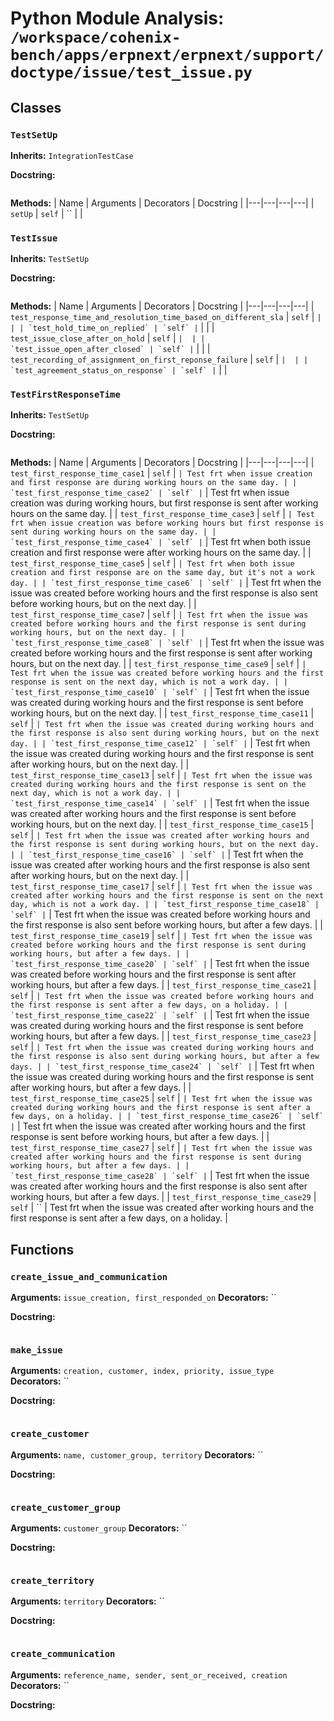 # Python Module Analysis: `/workspace/cohenix-bench/apps/erpnext/erpnext/support/doctype/issue/test_issue.py`

## Classes

### `TestSetUp`
**Inherits:** `IntegrationTestCase`


**Docstring:**
```

```

**Methods:**
| Name | Arguments | Decorators | Docstring |
|---|---|---|---|
| `setUp` | `self` | `` |  |


### `TestIssue`
**Inherits:** `TestSetUp`


**Docstring:**
```

```

**Methods:**
| Name | Arguments | Decorators | Docstring |
|---|---|---|---|
| `test_response_time_and_resolution_time_based_on_different_sla` | `self` | `` |  |
| `test_hold_time_on_replied` | `self` | `` |  |
| `test_issue_close_after_on_hold` | `self` | `` |  |
| `test_issue_open_after_closed` | `self` | `` |  |
| `test_recording_of_assignment_on_first_reponse_failure` | `self` | `` |  |
| `test_agreement_status_on_response` | `self` | `` |  |


### `TestFirstResponseTime`
**Inherits:** `TestSetUp`


**Docstring:**
```

```

**Methods:**
| Name | Arguments | Decorators | Docstring |
|---|---|---|---|
| `test_first_response_time_case1` | `self` | `` | Test frt when issue creation and first response are during working hours on the same day. |
| `test_first_response_time_case2` | `self` | `` | Test frt when issue creation was during working hours, but first response is sent after working hours on the same day. |
| `test_first_response_time_case3` | `self` | `` | Test frt when issue creation was before working hours but first response is sent during working hours on the same day. |
| `test_first_response_time_case4` | `self` | `` | Test frt when both issue creation and first response were after working hours on the same day. |
| `test_first_response_time_case5` | `self` | `` | Test frt when both issue creation and first response are on the same day, but it's not a work day. |
| `test_first_response_time_case6` | `self` | `` | Test frt when the issue was created before working hours and the first response is also sent before working hours, but on the next day. |
| `test_first_response_time_case7` | `self` | `` | Test frt when the issue was created before working hours and the first response is sent during working hours, but on the next day. |
| `test_first_response_time_case8` | `self` | `` | Test frt when the issue was created before working hours and the first response is sent after working hours, but on the next day. |
| `test_first_response_time_case9` | `self` | `` | Test frt when the issue was created before working hours and the first response is sent on the next day, which is not a work day. |
| `test_first_response_time_case10` | `self` | `` | Test frt when the issue was created during working hours and the first response is sent before working hours, but on the next day. |
| `test_first_response_time_case11` | `self` | `` | Test frt when the issue was created during working hours and the first response is also sent during working hours, but on the next day. |
| `test_first_response_time_case12` | `self` | `` | Test frt when the issue was created during working hours and the first response is sent after working hours, but on the next day. |
| `test_first_response_time_case13` | `self` | `` | Test frt when the issue was created during working hours and the first response is sent on the next day, which is not a work day. |
| `test_first_response_time_case14` | `self` | `` | Test frt when the issue was created after working hours and the first response is sent before working hours, but on the next day. |
| `test_first_response_time_case15` | `self` | `` | Test frt when the issue was created after working hours and the first response is sent during working hours, but on the next day. |
| `test_first_response_time_case16` | `self` | `` | Test frt when the issue was created after working hours and the first response is also sent after working hours, but on the next day. |
| `test_first_response_time_case17` | `self` | `` | Test frt when the issue was created after working hours and the first response is sent on the next day, which is not a work day. |
| `test_first_response_time_case18` | `self` | `` | Test frt when the issue was created before working hours and the first response is also sent before working hours, but after a few days. |
| `test_first_response_time_case19` | `self` | `` | Test frt when the issue was created before working hours and the first response is sent during working hours, but after a few days. |
| `test_first_response_time_case20` | `self` | `` | Test frt when the issue was created before working hours and the first response is sent after working hours, but after a few days. |
| `test_first_response_time_case21` | `self` | `` | Test frt when the issue was created before working hours and the first response is sent after a few days, on a holiday. |
| `test_first_response_time_case22` | `self` | `` | Test frt when the issue was created during working hours and the first response is sent before working hours, but after a few days. |
| `test_first_response_time_case23` | `self` | `` | Test frt when the issue was created during working hours and the first response is also sent during working hours, but after a few days. |
| `test_first_response_time_case24` | `self` | `` | Test frt when the issue was created during working hours and the first response is sent after working hours, but after a few days. |
| `test_first_response_time_case25` | `self` | `` | Test frt when the issue was created during working hours and the first response is sent after a few days, on a holiday. |
| `test_first_response_time_case26` | `self` | `` | Test frt when the issue was created after working hours and the first response is sent before working hours, but after a few days. |
| `test_first_response_time_case27` | `self` | `` | Test frt when the issue was created after working hours and the first response is sent during working hours, but after a few days. |
| `test_first_response_time_case28` | `self` | `` | Test frt when the issue was created after working hours and the first response is also sent after working hours, but after a few days. |
| `test_first_response_time_case29` | `self` | `` | Test frt when the issue was created after working hours and the first response is sent after a few days, on a holiday. |





## Functions

### `create_issue_and_communication`
**Arguments:** `issue_creation, first_responded_on`
**Decorators:** ``

**Docstring:**
```

```
### `make_issue`
**Arguments:** `creation, customer, index, priority, issue_type`
**Decorators:** ``

**Docstring:**
```

```
### `create_customer`
**Arguments:** `name, customer_group, territory`
**Decorators:** ``

**Docstring:**
```

```
### `create_customer_group`
**Arguments:** `customer_group`
**Decorators:** ``

**Docstring:**
```

```
### `create_territory`
**Arguments:** `territory`
**Decorators:** ``

**Docstring:**
```

```
### `create_communication`
**Arguments:** `reference_name, sender, sent_or_received, creation`
**Decorators:** ``

**Docstring:**
```

```

